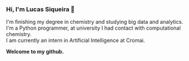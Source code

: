 ### Hi, I'm Lucas Siqueira 👋

I'm finishing my degree in chemistry and studying big data and analytics.</br>
I'm a Python programmer, at university I had contact with computational chemistry.</br>
I am currently an intern in Artificial Intelligence at Cromai.</br>

**Welcome to my github.**
